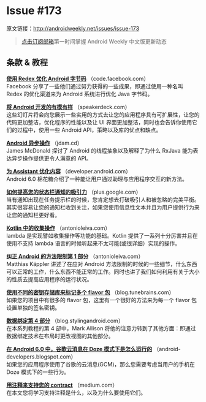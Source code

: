 # Issue #173

>
原文链接：<http://androidweekly.net/issues/issue-173>

> [点击订阅邮箱](http://tinyletter.com/androidweeklycn)第一时间掌握 Android Weekly 中文版更新动态

## 条款 & 教程

**[使用 Redex 优化 Android 字节码](https://code.facebook.com/posts/1480969635539475?refid=8&_ft_=qid.6200742327944805904:mf_story_key.6249203789055394671:eligibleForSeeFirstBumping.1&__tn__=H)**
（code.facebook.com）  
Facebook 分享了一些他们通过努力获得的一些成果，即通过使用一种名叫 Redex 的优化渠道来为 Android 系统进行优化 Java 字节码。

**[将 Android 开发的有模有样](https://speakerdeck.com/rallat/android-development-like-a-pro)**
（speakerdeck.com）  
这些幻灯片将会向您展示一些实用的方式去让您的应用程序具有可扩展性，让您的代码更加整洁，优化程序的性能以及让 UI 界面更加整洁，同时也会告诉你使用它们的过程中，使用一些 Android API，策略以及库的优点和缺点。

**[Android 异步操作](http://jdam.cd/async-android/)**
（jdam.cd）  
James McDonald 探讨了 Android 的线程抽象以及解释了为什么 RxJava 能为表达异步操作提供更令人满意的 API。

**[为 Assistant 优化内容](http://developer.android.com/training/articles/assistant.html)**
（developer.android.com）  
Android 6.0 棉花糖介绍了一种能让用户通过助理与应用程序交互的新方法。

**[如何提高您的状态栏通知的吸引力](https://plus.google.com/+AndroidDevelopers/posts/MK6d4bukpm7)**
（plus.google.com）  
当有通知出现在任务提示栏的时候，您肯定想去打破吸引人和被忽略的完美平衡。其实很容易让您的通知栏收到关注，如果您使用信息性文本并且为用户提供行为来让您的通知栏更好看。

**[Kotlin 中的收集操作](http://antonioleiva.com/collection-operations-kotlin/)**
（antonioleiva.com）  
lambda 是实现譬如收集操作等功能的基础。Kotlin 提供了一系列十分厉害并且在使用不支持 lambda 语言的时候听起来不太可能(或很详细）实现的操作。

**[纠正 Android 的方法限制第 1 部分](http://antonioleiva.com/collection-operations-kotlin/)**
（antonioleiva.com）  
Matthias Käppler 讲述了在应对 Android 方法限制的时候的一些细节，什么东西可以正常的工作，什么东西不能正常的工作。同时也讲了我们如何利用有关于大小的性质去提高应用程序的运行状况。

**[使用不同的密钥存储库来标记多个 flavor 包](http://blog.tunebrains.com/2015/10/02/gradle-multi-flavors-signing.html)**
（blog.tunebrains.com）  
如果您的项目中有很多的 flavor 包，这里有一个很好的方法来为每一个 flavor 包设置单独的签名密钥。

**[数据绑定第 4 部分](https://blog.stylingandroid.com/data-binding-part-4/)**
（blog.stylingandroid.com）  
在本系列教程的第 4 部中，Mark Allison 将他的注意力转到了其他方面：即通过数据绑定技术在布局时更改视图的其他部分。

**[在 Android 6.0 中，谷歌云消息在 Doze 模式下是怎么运行的](http://android-developers.blogspot.com/2015/10/how-google-cloud-messaging-handles-doze.html?linkId=17513523)**
（android-developers.blogspot.com）  
如果您的应用程序使用了谷歌的云消息(GCM)，那么您需要考虑当用户的手机在 Doze 模式下的一些行为。

**[用注释来支持您的 contract](https://medium.com/sebs-top-tips/annotations-to-support-your-contracts-609ff259d5df)**
（medium.com）  
在本文您将学习支持注释是什么，以及为什么要使用它们。





